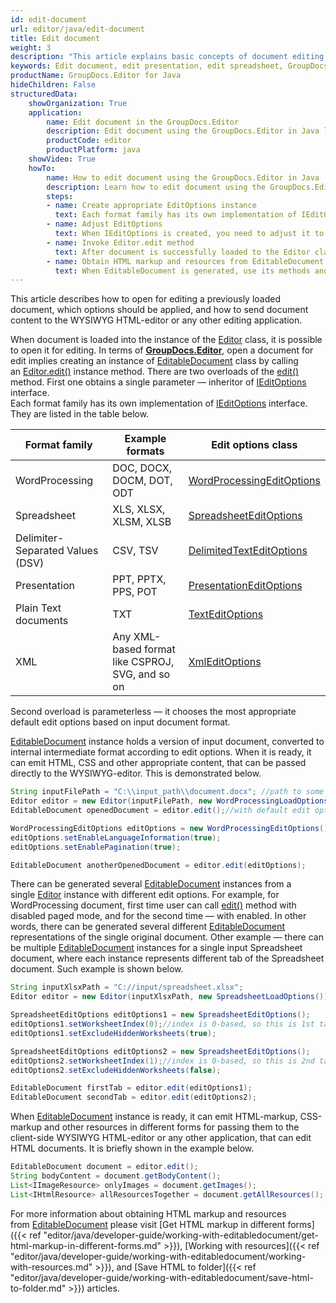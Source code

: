 ```yaml
---
id: edit-document
url: editor/java/edit-document
title: Edit document
weight: 3
description: "This article explains basic concepts of document editing inside your Java application with help or GroupDocs.Editor for Java API"
keywords: Edit document, edit presentation, edit spreadsheet, GroupDocs.Editor
productName: GroupDocs.Editor for Java
hideChildren: False
structuredData:
    showOrganization: True
    application:    
        name: Edit document in the GroupDocs.Editor
        description: Edit document using the GroupDocs.Editor in Java language
        productCode: editor
        productPlatform: java 
    showVideo: True
    howTo:
        name: How to edit document using the GroupDocs.Editor in Java
        description: Learn how to edit document using the GroupDocs.Editor in Java step by step
        steps:
        - name: Create appropriate EditOptions instance
          text: Each format family has its own implementation of IEditOptions interface. You need to create an inheritor of the IEditOptions interface, that is corresponding to the format family of the input document
        - name: Adjust EditOptions
          text: When IEditOptions is created, you need to adjust it to meet your needs — select pagination mode (for WordProcessing documents), desired tab (Spreadsheet), slide (Presentation), or separator (Delimiter-separated values) etc.        
        - name: Invoke Editor.edit method
          text: After document is successfully loaded to the Editor class instance and appropriate EditOptions are ready, call Editor.edit method with specified options and obtain an instance of generated EditableDocument
        - name: Obtain HTML markup and resources from EditableDocument
          text: When EditableDocument is generated, use its methods and properties to obtain HTML-markup and all related HTML resuources (stylesheets, fonts, images, audio) in order to send and use them in the WYSIWYG HTML-editor.
---
```

This article describes how to open for editing a previously loaded document, which options should be applied, and how to send document content to the WYSIWYG HTML-editor or any other editing application.

When document is loaded into the instance of the [Editor](https://reference.groupdocs.com/editor/java/com.groupdocs.editor/editor) class, it is possible to open it for editing. In terms of [**GroupDocs.Editor**](https://products.groupdocs.com/editor/java), open a document for edit implies creating an instance of [EditableDocument](https://reference.groupdocs.com/editor/java/com.groupdocs.editor/editabledocument) class by calling an [Editor.edit()](https://reference.groupdocs.com/editor/java/com.groupdocs.editor/Editor#edit--) instance method. There are two overloads of the [edit()](https://reference.groupdocs.com/editor/java/com.groupdocs.editor/Editor#edit--) method. First one obtains a single parameter — inheritor of [IEditOptions](https://reference.groupdocs.com/editor/java/com.groupdocs.editor.options/ieditoptions) interface.  
Each format family has its own implementation of [IEditOptions](https://reference.groupdocs.com/editor/java/com.groupdocs.editor.options/ieditoptions) interface. They are listed in the table below.

| Format family | Example formats | Edit options class |
| --- | --- | --- |
| WordProcessing | DOC, DOCX, DOCM, DOT, ODT | [WordProcessingEditOptions](https://reference.groupdocs.com/editor/java/com.groupdocs.editor.options/wordprocessingeditoptions) |
| Spreadsheet | XLS, XLSX, XLSM, XLSB | [SpreadsheetEditOptions](https://reference.groupdocs.com/editor/java/com.groupdocs.editor.options/spreadsheeteditoptions) |
| Delimiter-Separated Values (DSV) | CSV, TSV | [DelimitedTextEditOptions](https://reference.groupdocs.com/editor/java/com.groupdocs.editor.options/delimitedtexteditoptions) |
| Presentation | PPT, PPTX, PPS, POT | [PresentationEditOptions](https://reference.groupdocs.com/editor/java/com.groupdocs.editor.options/presentationeditoptions) |
| Plain Text documents | TXT | [TextEditOptions](https://reference.groupdocs.com/editor/java/com.groupdocs.editor.options/texteditoptions) |
| XML | Any XML-based format like CSPROJ, SVG, and so on | [XmlEditOptions](https://reference.groupdocs.com/editor/java/com.groupdocs.editor.options/xmleditoptions) |

Second overload is parameterless — it chooses the most appropriate default edit options based on input document format.

[EditableDocument](https://reference.groupdocs.com/editor/java/com.groupdocs.editor/editabledocument) instance holds a version of input document, converted to internal intermediate format according to edit options. When it is ready, it can emit HTML, CSS and other appropriate content, that can be passed directly to the WYSIWYG-editor. This is demonstrated below.

```java
String inputFilePath = "C:\\input_path\\document.docx"; //path to some document
Editor editor = new Editor(inputFilePath, new WordProcessingLoadOptions());
EditableDocument openedDocument = editor.edit();//with default edit options

WordProcessingEditOptions editOptions = new WordProcessingEditOptions();
editOptions.setEnableLanguageInformation(true);
editOptions.setEnablePagination(true);

EditableDocument anotherOpenedDocument = editor.edit(editOptions);
```

There can be generated several [EditableDocument](https://reference.groupdocs.com/editor/java/com.groupdocs.editor/editabledocument) instances from a single [Editor](https://reference.groupdocs.com/editor/java/com.groupdocs.editor/editor) instance with different edit options. For example, for WordProcessing document, first time user can call [edit()](https://reference.groupdocs.com/editor/java/com.groupdocs.editor/Editor#edit--) method with disabled paged mode, and for the second time — with enabled. In other words, there can be generated several different [EditableDocument](https://reference.groupdocs.com/editor/java/com.groupdocs.editor/editabledocument) representations of the single original document. Other example — there can be multiple [EditableDocument](https://reference.groupdocs.com/editor/java/com.groupdocs.editor/editabledocument) instances for a single input Spreadsheet document, where each instance represents different tab of the Spreadsheet document. Such example is shown below.

```java
String inputXlsxPath = "C://input/spreadsheet.xlsx";
Editor editor = new Editor(inputXlsxPath, new SpreadsheetLoadOptions());

SpreadsheetEditOptions editOptions1 = new SpreadsheetEditOptions();
editOptions1.setWorksheetIndex(0);//index is 0-based, so this is 1st tab
editOptions1.setExcludeHiddenWorksheets(true);

SpreadsheetEditOptions editOptions2 = new SpreadsheetEditOptions();
editOptions2.setWorksheetIndex(1);//index is 0-based, so this is 2nd tab
editOptions2.setExcludeHiddenWorksheets(false);

EditableDocument firstTab = editor.edit(editOptions1);
EditableDocument secondTab = editor.edit(editOptions2);
```

When [EditableDocument](https://reference.groupdocs.com/editor/java/com.groupdocs.editor/editabledocument) instance is ready, it can emit HTML-markup, CSS-markup and other resources in different forms for passing them to the client-side WYSIWYG HTML-editor or any other application, that can edit HTML documents. It is briefly shown in the example below.

```java
EditableDocument document = editor.edit();
String bodyContent = document.getBodyContent();
List<IImageResource> onlyImages = document.getImages();
List<IHtmlResource> allResourcesTogether = document.getAllResources();
```

For more information about obtaining HTML markup and resources from [EditableDocument](https://reference.groupdocs.com/editor/java/com.groupdocs.editor/editabledocument) please visit [Get HTML markup in different forms]({{< ref "editor/java/developer-guide/working-with-editabledocument/get-html-markup-in-different-forms.md" >}}), [Working with resources]({{< ref "editor/java/developer-guide/working-with-editabledocument/working-with-resources.md" >}}), and [Save HTML to folder]({{< ref "editor/java/developer-guide/working-with-editabledocument/save-html-to-folder.md" >}}) articles.
